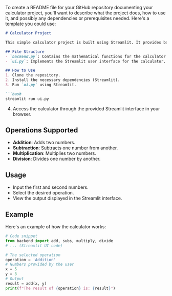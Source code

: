 To create a README file for your GitHub repository documenting your calculator project, you'll want to describe what the project does, how to use it, and possibly any dependencies or prerequisites needed. Here's a template you could use:

```markdown
# Calculator Project

This simple calculator project is built using Streamlit. It provides basic arithmetic operations: addition, subtraction, multiplication, and division.

## File Structure
- `backend.py`: Contains the mathematical functions for the calculator operations.
- `ui.py`: Implements the Streamlit user interface for the calculator.

## How to Use
1. Clone the repository.
2. Install the necessary dependencies (Streamlit).
3. Run `ui.py` using Streamlit.

```bash
streamlit run ui.py
```

4. Access the calculator through the provided Streamlit interface in your browser.

## Operations Supported
- **Addition**: Adds two numbers.
- **Subtraction**: Subtracts one number from another.
- **Multiplication**: Multiplies two numbers.
- **Division**: Divides one number by another.

## Usage
- Input the first and second numbers.
- Select the desired operation.
- View the output displayed in the Streamlit interface.

## Example
Here's an example of how the calculator works:

```python
# Code snippet
from backend import add, subs, multiply, divide
# ... (Streamlit UI code)

# The selected operation
operation = 'Addition'
# Numbers provided by the user
x = 5
y = 3
# Output
result = add(x, y)
print(f"The result of {operation} is: {result}")
```
